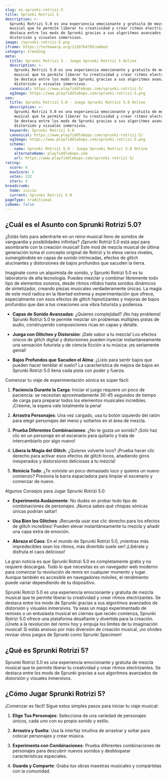 ```yaml
---
slug: es-sprunki-rotrizi-5
title: Sprunki Rotrizi 5
description: >-
  Sprunki Rotrizi 5.0 es una experiencia emocionante y gratuita de mezcla
  musical que te permite liberar tu creatividad y crear ritmos electrizantes. Se
  destaca entre los mods de Sprunki gracias a sus algoritmos avanzados de
  distorsión y visuales inmersivos.
image: /sprunki-rotrizi-5.png
iframe: https://turbowarp.org/1126764795/embed
category: trending
meta:
  title: Sprunki Rotrizi 5 - Juega Sprunki Rotrizi 5 Online
  description: >-
    Sprunki Rotrizi 5.0 es una experiencia emocionante y gratuita de mezcla
    musical que te permite liberar tu creatividad y crear ritmos electrizantes.
    Se destaca entre los mods de Sprunki gracias a sus algoritmos avanzados de
    distorsión y visuales inmersivos.
  canonical: https://www.playfiddlebops.com/sprunki-rotrizi-5/
  ogImage: https://www.playfiddlebops.com/sprunki-rotrizi-5.png
seo:
  title: Sprunki Rotrizi 5.0 - Juega Sprunki Rotrizi 5.0 Online
  description: >-
    Sprunki Rotrizi 5.0 es una experiencia emocionante y gratuita de mezcla
    musical que te permite liberar tu creatividad y crear ritmos electrizantes.
    Se destaca entre los mods de Sprunki gracias a sus algoritmos avanzados de
    distorsión y visuales inmersivos.
  keywords: Sprunki Rotrizi 5.0
  canonical: https://www.playfiddlebops.com/sprunki-rotrizi-5/
  ogImage: https://www.playfiddlebops.com/sprunki-rotrizi-5.png
  schema:
    name: Sprunki Rotrizi 5.0 - Juega Sprunki Rotrizi 5.0 Online
    alternateName: playfiddlebops.com
    url: https://www.playfiddlebops.com/sprunki-rotrizi-5/
rating:
  score: 4
  maxScore: 5
  votes: 232
  stars: 4
breadcrumb:
  home: inicio
  current: Sprunki Rotrizi 5.0
pageType: traditional
isDemo: false
---
```


## ¿Cuál es el Asunto con Sprunki Rotrizi 5.0?

¿Estás listo para adentrarte en un reino musical lleno de sonidos de vanguardia y posibilidades infinitas? ¡Sprunki Rotrizi 5.0 está aquí para asombrarte con la creación musical! Este mod de mezcla musical de última generación toma el concepto original de Rotrizi y lo eleva varios niveles, sumergiéndote en capas de sonido intrincadas, efectos de glitch alucinantes y distorsiones de bajos profundos que sacuden la tierra.

Imagínate como un alquimista de sonido, y Sprunki Rotrizi 5.0 es tu laboratorio de alta tecnología. Puedes mezclar y combinar libremente todo tipo de elementos sonoros, desde ritmos nítidos hasta sonidos dinámicos de sintetizador, creando piezas musicales verdaderamente únicas. La magia de este mod radica en la libertad extrema y experimentación que ofrece, especialmente con esos efectos de glitch hipnotizantes y mejoras de bajos profundos que dan a tus creaciones una vibra futurista y poderosa.

- **Capas de Sonido Avanzadas**: ¿Quieres complejidad? ¡No hay problema! Sprunki Rotrizi 5.0 te permite mezclar sin problemas múltiples pistas de audio, construyendo composiciones ricas en capas y detalle.

- **Juega con Glitches y Distorsión**: ¡Dale sabor a tu mezcla! Los efectos únicos de glitch digital y distorsiones pueden inyectar instantáneamente una sensación futurista y de ciencia ficción a tu música: ¡es seriamente genial!

- **Bajos Profundos que Sacuden el Alma**: ¿Listo para sentir bajos que pueden hacer temblar el suelo? La característica de mejora de bajos en Sprunki Rotrizi 5.0 llena cada pista con poder y fuerza.

Comenzar tu viaje de experimentación sónica es súper fácil:

1. **Paciencia Durante la Carga**: Iniciar el juego requiere un poco de paciencia: se necesitan aproximadamente 30-45 segundos de tiempo de carga para preparar todos los elementos musicales increíbles. ¡Créeme, la espera vale totalmente la pena!

1. **Arrastra Personajes**: Una vez cargado, usa tu botón izquierdo del ratón para elegir personajes del menú y soltarlos en el área de mezcla.

1. **Prueba Diferentes Combinaciones**: ¿No te gusta un sonido? ¡Solo haz clic en un personaje en el escenario para quitarlo y trata de intercambiarlo por algo nuevo!

1. **Libera la Magia del Glitch**: ¿Quieres volverte loco? ¡Prueba hacer clic derecho para activar esos efectos de glitch locos, añadiendo giros inesperados y distorsiones deliciosas a tu mezcla!

1. **Reinicia Todo**: ¿Te volviste un poco demasiado loco y quieres un nuevo comienzo? Presiona la barra espaciadora para limpiar el escenario y comenzar de nuevo.

Algunos Consejos para Jugar Sprunki Rotrizi 5.0:

- **Experimenta Audazmente**: No dudes en probar todo tipo de combinaciones de personajes. ¡Nunca sabes qué chispas sónicas únicas podrían saltar!

- **Usa Bien los Glitches**: ¡Recuerda usar ese clic derecho para los efectos de glitch increíbles! Pueden elevar instantáneamente tu mezcla y añadir una capa extra de emoción.

- **Abraza el Caos**: En el mundo de Sprunki Rotrizi 5.0, ¡mientras más impredecibles sean los ritmos, más divertido suele ser! ¡Libérate y disfruta el caos delicioso!

La gran noticia es que Sprunki Rotrizi 5.0 es completamente gratis y no requiere descargas. Todo lo que necesitas es un navegador web moderno para comenzar tu revolución de remix en cualquier momento y lugar. Aunque también es accesible en navegadores móviles, el rendimiento puede variar dependiendo de tu dispositivo.

Sprunki Rotrizi 5.0 es una experiencia emocionante y gratuita de mezcla musical que te permite liberar tu creatividad y crear ritmos electrizantes. Se destaca entre los mods de Sprunki gracias a sus algoritmos avanzados de distorsión y visuales inmersivos. Ya seas un mago experimentado de remixes o un entusiasta musical en ciernes que recién comienza, Sprunki Rotrizi 5.0 ofrece una plataforma desafiante y divertida para la creación. ¡Únete a la revolución del remix hoy y empuja los límites de tu imaginación musical! Si estás ansioso por más diversión de creación musical, ¡no olvides revisar otros juegos de Sprunki como Sprunki Specimen!

## ¿Qué es Sprunki Rotrizi 5?

Sprunki Rotrizi 5.0 es una experiencia emocionante y gratuita de mezcla musical que te permite liberar tu creatividad y crear ritmos electrizantes. Se destaca entre los mods de Sprunki gracias a sus algoritmos avanzados de distorsión y visuales inmersivos.

## ¿Cómo Jugar Sprunki Rotrizi 5?

¡Comenzar es fácil! Sigue estos simples pasos para iniciar tu viaje musical:

1. **Elige Tus Personajes**: Selecciona de una variedad de personajes únicos, cada uno con su propio sonido y estilo.

1. **Arrastra y Suelta**: Usa la interfaz intuitiva de arrastrar y soltar para colocar personajes y crear música.

1. **Experimenta con Combinaciones**: Prueba diferentes combinaciones de personajes para descubrir nuevos sonidos y desbloquear características especiales.

1. **Guarda y Comparte**: Graba tus obras maestras musicales y compártelas con la comunidad.